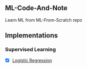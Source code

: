 ## ML-Code-And-Note
Learn ML from ML-From-Scratch repo

## Implementations
### Supervised Learning
- [x] [Logistic Regression](src/supervised_learning/logistic_regression/logistic_regression.py)